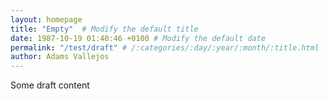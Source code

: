 ```yaml
---
layout: homepage
title: "Empty"  # Modify the default title
date: 1987-10-19 01:40:46 +0100 # Modify the default date
permalink: "/test/draft" # /:categories/:day/:year/:month/:title.html
author: Adams Vallejos
---
```

<!-- 
run as:
    jekyll serve --draft
posts: 
    yyyy-mm-dd-my-title.md
 -->
Some draft content